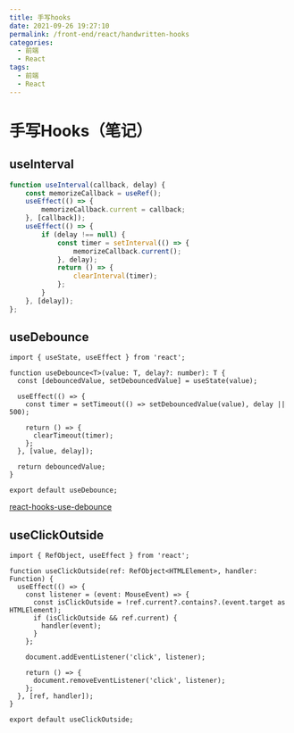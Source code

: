 ```yaml
---
title: 手写hooks
date: 2021-09-26 19:27:10
permalink: /front-end/react/handwritten-hooks
categories:
  - 前端
  - React
tags:
  - 前端
  - React
---
```

# 手写Hooks（笔记）

## useInterval

```js
function useInterval(callback, delay) {
    const memorizeCallback = useRef();
    useEffect(() => {
        memorizeCallback.current = callback;
    }, [callback]);
    useEffect(() => {
        if (delay !== null) {
            const timer = setInterval(() => {
                memorizeCallback.current();
            }, delay);
            return () => {
                clearInterval(timer);
            };
        }
    }, [delay]);
};
```

## useDebounce

```tsx
import { useState, useEffect } from 'react';

function useDebounce<T>(value: T, delay?: number): T {
  const [debouncedValue, setDebouncedValue] = useState(value);

  useEffect(() => {
    const timer = setTimeout(() => setDebouncedValue(value), delay || 500);

    return () => {
      clearTimeout(timer);
    };
  }, [value, delay]);

  return debouncedValue;
}

export default useDebounce;
```

[react-hooks-use-debounce](https://github.com/sophister/2bugua5/blob/master/category/react/react-hooks-use-debounce/react-hooks-use-debounce.md)

## useClickOutside

```tsx
import { RefObject, useEffect } from 'react';

function useClickOutside(ref: RefObject<HTMLElement>, handler: Function) {
  useEffect(() => {
    const listener = (event: MouseEvent) => {
      const isClickOutside = !ref.current?.contains?.(event.target as HTMLElement);
      if (isClickOutside && ref.current) {
        handler(event);
      }
    };

    document.addEventListener('click', listener);

    return () => {
      document.removeEventListener('click', listener);
    };
  }, [ref, handler]);
}

export default useClickOutside;

```
